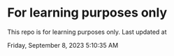 # For learning purposes only
This repo is for learning purposes only.
Last updated at

Friday, September 8, 2023 5:10:35 AM

